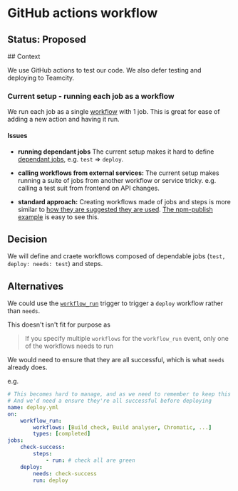 # GitHub actions workflow

## Status: Proposed

## Context

We use GitHub actions to test our code. We also defer testing and deploying to Teamcity.

### Current setup - running each job as a workflow

We run each job as a single [workflow](https://docs.github.com/en/actions/using-workflows/about-workflows) with 1 job. This is great for ease of adding a new action and having it run.

#### Issues

- **running dependant jobs** The current setup makes it hard to define [dependant jobs](https://docs.github.com/en/actions/using-workflows/about-workflows#creating-dependent-jobs), e.g. `test` => `deploy`.

- **calling workflows from external services:** The current setup makes running a suite of jobs from another workflow or service tricky. e.g. calling a test suit from frontend on API changes.

- **standard approach:** Creating workflows made of jobs and steps is more similar to [how they are suggested they are used](https://github.com/actions/starter-workflows/tree/main/ci). [The npm-publish example](https://github.com/actions/starter-workflows/blob/main/ci/npm-publish.yml) is easy to see this.


## Decision

We will define and craete workflows composed of dependable jobs (`test, deploy: needs: test`) and steps.


## Alternatives

We could use the [`workflow_run`](https://docs.github.com/en/actions/using-workflows/events-that-trigger-workflows#workflow_run) trigger to trigger a `deploy` workflow rather than `needs`.

This doesn't isn't fit for purpose as
> If you specify multiple `workflows` for the `workflow_run` event, only one of the workflows needs to run

We would need to ensure that they are all successful, which is what `needs` already does.

e.g.
```yml
# This becomes hard to manage, and as we need to remember to keep this list up to date
# And we'd need a ensure they're all successful before deploying
name: deploy.yml
on:
	workflow_run:
		workflows: [Build check, Build analyser, Chromatic, ...]
		types: [completed]
jobs:
	check-success:
		steps:
			- run: # check all are green
	deploy:
		needs: check-success
		run: deploy
```

